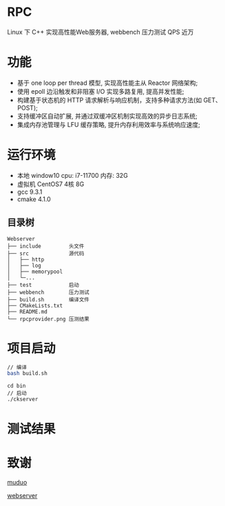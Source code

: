 # RPC
Linux 下 C++ 实现高性能Web服务器, webbench 压力测试 QPS 近万

# 功能
* 基于 one loop per thread 模型, 实现高性能主从 Reactor 网络架构;
* 使用 epoll 边沿触发和非阻塞 I/O 实现多路复用, 提高并发性能;
* 构建基于状态机的 HTTP 请求解析与响应机制，支持多种请求方法(如 GET、POST);
* 支持缓冲区自动扩展, 并通过双缓冲区机制实现高效的异步日志系统;
* 集成内存池管理与 LFU 缓存策略, 提升内存利用效率与系统响应速度;

# 运行环境
* 本地   window10 cpu: i7-11700 内存: 32G
* 虚拟机 CentOS7 4核 8G  
* gcc 9.3.1
* cmake 4.1.0

## 目录树
```
Webserver
├── include         头文件
├── src             源代码
│   ├── http        
│   ├── log         
│   ├── memorypool  
│   └─...
├── test            启动
├── webbench        压力测试  
├── build.sh        编译文件
├── CMakeLists.txt 
├── README.md
└── rpcprovider.png 压测结果
```

# 项目启动
```bash
// 编译
bash build.sh
```
```shell
cd bin
// 启动
./ckserver
```

# 测试结果


# 致谢
[muduo](https://github.com/chenshuo/muduo)

[webserver](https://github.com/markparticle/WebServer)  
